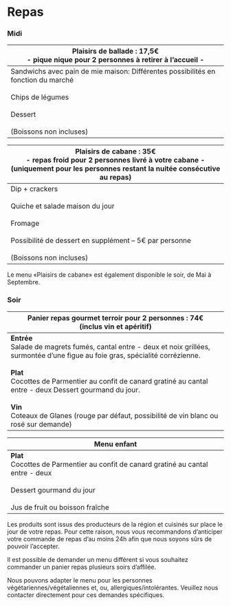 # Repas

### Midi

| Plaisirs de ballade : 17,5€<br> - pique nique pour 2 personnes à retirer à l’accueil -                                                                        |
| ------------------------------------------------------------------------------------------------------------------------------------------------------------- |
| Sandwichs avec pain de mie maison: Différentes possibilités en fonction du marché <br> <br>Chips de légumes <br><br> Dessert <br><br> (Boissons non incluses) |

| Plaisirs de cabane : 35€<br>- repas froid pour 2 personnes livré à votre cabane -<br>(uniquement pour les personnes restant la nuitée consécutive au repas)              |
| ------------------------------------------------------------------------------------------------------------------------------------------------------------------------ |
| Dip + crackers <br> <br>Quiche et salade maison du jour <br><br> Fromage <br><br> Possibilité de dessert en supplément – 5€ par personne<br><br> (Boissons non incluses) |

Le menu «Plaisirs de cabane» est également disponible le soir, de Mai à Septembre.

### Soir

| Panier repas gourmet terroir pour 2 personnes : 74€<br>(inclus vin et apéritif)                                                                                                                                                                                                                                                                                           |
| ------------------------------------------------------------------------------------------------------------------------------------------------------------------------------------------------------------------------------------------------------------------------------------------------------------------------------------------------------------------------- |
| **Entrée**<br> Salade de magrets fumés, cantal entre - deux et noix grillées, surmontée d’une figue au foie gras, spécialité corrézienne.<br><br> **Plat**<br> Cocottes de Parmentier au confit de canard gratiné au cantal entre - deux Dessert gourmand du jour.<br><br> **Vin**<br> Coteaux de Glanes (rouge par défaut, possibilité de vin blanc ou rosé sur demande) |

| Menu enfant                                                                                                                                                     |
| --------------------------------------------------------------------------------------------------------------------------------------------------------------- |
| **Plat**<br> Cocottes de Parmentier au confit de canard gratiné au cantal entre - deux<br><br> Dessert gourmand du jour<br><br> Jus de fruit ou boisson fraîche |

Les produits sont issus des producteurs de la région et cuisinés sur place le jour de votre repas.
Pour cette raison, nous vous recommandons d’anticiper votre commande de repas d’au moins 24h afin que nous soyons
sûrs de pouvoir l’accepter.

Il est possible de demander un menu différent si vous souhaitez commander un panier repas plusieurs soirs d’affilée.

Nous pouvons adapter le menu pour les personnes végétariennes/végétaliennes et, ou, allergiques/intolérantes.
Veuillez nous contacter directement pour ces demandes spécifiques.
